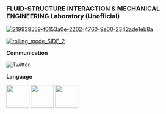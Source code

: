 ### FLUID-STRUCTURE INTERACTION & MECHANICAL ENGINEERING Laboratory (Unofficial)



[![219939559-f0153a0e-2202-4760-9e00-2342ade1eb8a](https://github.com/KRproject-tech/KRproject-tech/assets/114337358/f0450da9-7ff0-4334-8d74-fa74289acf10)](https://github.com/KRproject-tech/FSI_by_FEM_and_UVLM)

[![rolling_mode_SIDE_2](https://github.com/KRproject-tech/KRproject-tech/assets/114337358/7816094d-8120-4146-8106-d7ca706a3990)](https://youtu.be/bBoZDYRYlG0?si=c7MioKcaDI4Ytczq
)


**Communication**

<a style="text-decoration: none" href="https://twitter.com/hogelungfish_" target="_blank">
    <img src="https://img.shields.io/badge/twitter-%40hogelungfish_-1da1f2.svg" alt="Twitter">
</a>
<p>

**Language**
<p>
<img src="https://cdn.jsdelivr.net/gh/devicons/devicon/icons/arduino/arduino-original-wordmark.svg"  width="60"/>
<img src="https://cdn.jsdelivr.net/gh/devicons/devicon/icons/cplusplus/cplusplus-original.svg" width="60"/>
<img src="https://cdn.jsdelivr.net/gh/devicons/devicon/icons/matlab/matlab-original.svg" width="60"/>
<p>



